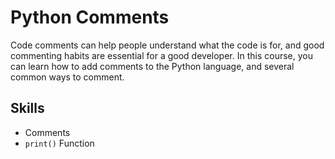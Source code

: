 # Python Comments

Code comments can help people understand what the code is for, and good commenting habits are essential for a good developer. In this course, you can learn how to add comments to the Python language, and several common ways to comment.

## Skills

- Comments
- `print()` Function
